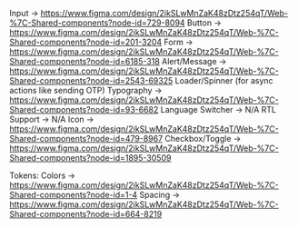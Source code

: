 Input -> https://www.figma.com/design/2ikSLwMnZaK48zDtz254qT/Web-%7C-Shared-components?node-id=729-8094
Button -> https://www.figma.com/design/2ikSLwMnZaK48zDtz254qT/Web-%7C-Shared-components?node-id=201-3204
Form -> https://www.figma.com/design/2ikSLwMnZaK48zDtz254qT/Web-%7C-Shared-components?node-id=6185-318
Alert/Message -> https://www.figma.com/design/2ikSLwMnZaK48zDtz254qT/Web-%7C-Shared-components?node-id=2543-69325
Loader/Spinner (for async actions like sending OTP)
Typography -> https://www.figma.com/design/2ikSLwMnZaK48zDtz254qT/Web-%7C-Shared-components?node-id=93-6682
Language Switcher -> N/A
RTL Support -> N/A
Icon -> https://www.figma.com/design/2ikSLwMnZaK48zDtz254qT/Web-%7C-Shared-components?node-id=479-8967
Checkbox/Toggle -> https://www.figma.com/design/2ikSLwMnZaK48zDtz254qT/Web-%7C-Shared-components?node-id=1895-30509

Tokens:
Colors -> https://www.figma.com/design/2ikSLwMnZaK48zDtz254qT/Web-%7C-Shared-components?node-id=1-4
Spacing -> https://www.figma.com/design/2ikSLwMnZaK48zDtz254qT/Web-%7C-Shared-components?node-id=664-8219
